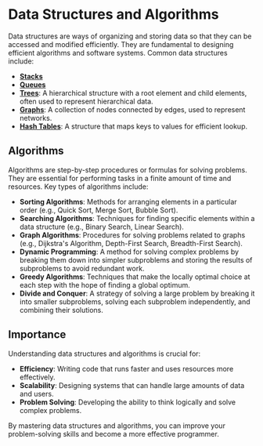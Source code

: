 # Data Structures and Algorithms

Data structures are ways of organizing and storing data so that they can be accessed and modified efficiently. They are fundamental to designing efficient algorithms and software systems. Common data structures include:

<!-- - **Linked Lists**: A linear collection of elements, where each element points to the next. -->
- [**Stacks**](./stack.md)
- [**Queues**](./queue.md)
- [**Trees**](./trees/trees.md): A hierarchical structure with a root element and child elements, often used to represent hierarchical data.
- [**Graphs**](./): A collection of nodes connected by edges, used to represent networks.
- [**Hash Tables**](./hash_table.md): A structure that maps keys to values for efficient lookup.

## Algorithms

Algorithms are step-by-step procedures or formulas for solving problems. They are essential for performing tasks in a finite amount of time and resources. Key types of algorithms include:

- **Sorting Algorithms**: Methods for arranging elements in a particular order (e.g., Quick Sort, Merge Sort, Bubble Sort).
- **Searching Algorithms**: Techniques for finding specific elements within a data structure (e.g., Binary Search, Linear Search).
- **Graph Algorithms**: Procedures for solving problems related to graphs (e.g., Dijkstra's Algorithm, Depth-First Search, Breadth-First Search).
- **Dynamic Programming**: A method for solving complex problems by breaking them down into simpler subproblems and storing the results of subproblems to avoid redundant work.
- **Greedy Algorithms**: Techniques that make the locally optimal choice at each step with the hope of finding a global optimum.
- **Divide and Conquer**: A strategy of solving a large problem by breaking it into smaller subproblems, solving each subproblem independently, and combining their solutions.

## Importance

Understanding data structures and algorithms is crucial for:

- **Efficiency**: Writing code that runs faster and uses resources more effectively.
- **Scalability**: Designing systems that can handle large amounts of data and users.
- **Problem Solving**: Developing the ability to think logically and solve complex problems.

By mastering data structures and algorithms, you can improve your problem-solving skills and become a more effective programmer.